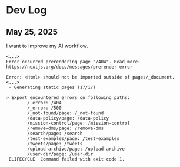 # Dev Log

## May 25, 2025

I want to improve my AI workflow.

```TypeError: Cannot read properties of null (reading 'useContext')
<...>
Error occurred prerendering page "/404". Read more: https://nextjs.org/docs/messages/prerender-error

Error: <Html> should not be imported outside of pages/_document.
<...>
 ✓ Generating static pages (17/17)

> Export encountered errors on following paths:
        /_error: /404
        /_error: /500
        /_not-found/page: /_not-found
        /data-policy/page: /data-policy
        /mission-control/page: /mission-control
        /remove-dms/page: /remove-dms
        /search/page: /search
        /test-examples/page: /test-examples
        /tweets/page: /tweets
        /upload-archive/page: /upload-archive
        /user-dir/page: /user-dir
 ELIFECYCLE  Command failed with exit code 1.
```
